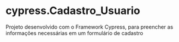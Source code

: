 # cypress.Cadastro_Usuario
Projeto desenvolvido com o Framework Cypress, para preencher as informações necessárias em um formulário de cadastro
